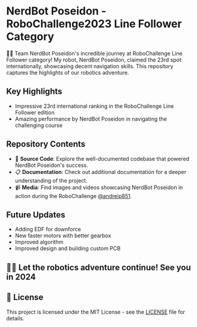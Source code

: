 # NerdBot Poseidon - RoboChallenge2023 Line Follower Category

🤖🌐 Team NerdBot Poseidon's incredible journey at RoboChallenge Line Follower category! My robot, NerdBot Poseidon, claimed the 23rd spot internationally, showcasing decent navigation skills. This repository captures the highlights of our robotics adventure.

## Key Highlights
- Impressive 23rd international ranking in the RoboChallenge Line Follower edition
- Amazing performance by NerdBot Poseidon in navigating the challenging course

## Repository Contents
- 🤖 **Source Code**: Explore the well-documented codebase that powered NerdBot Poseidon's success.
- 📋 **Documentation**: Check out additional documentation for a deeper understanding of the project.
- 📹 **Media**: Find images and videos showcasing NerdBot Poseidon in action during the RoboChallenge [@andreip851](https://www.instagram.com/andreip851/).

## Future Updates
- Adding EDF for downforce
- New faster motors with better gearbox
- Improved algorithm
- Improved design and building custom PCB

## 🚗🌟 **Let the robotics adventure continue! See you in 2024**

## 📜 License
This project is licensed under the MIT License - see the [LICENSE](https://github.com/andreipopescufilimon/line-follower-robochallenge2023/blob/main/LICENSE) file for details.
